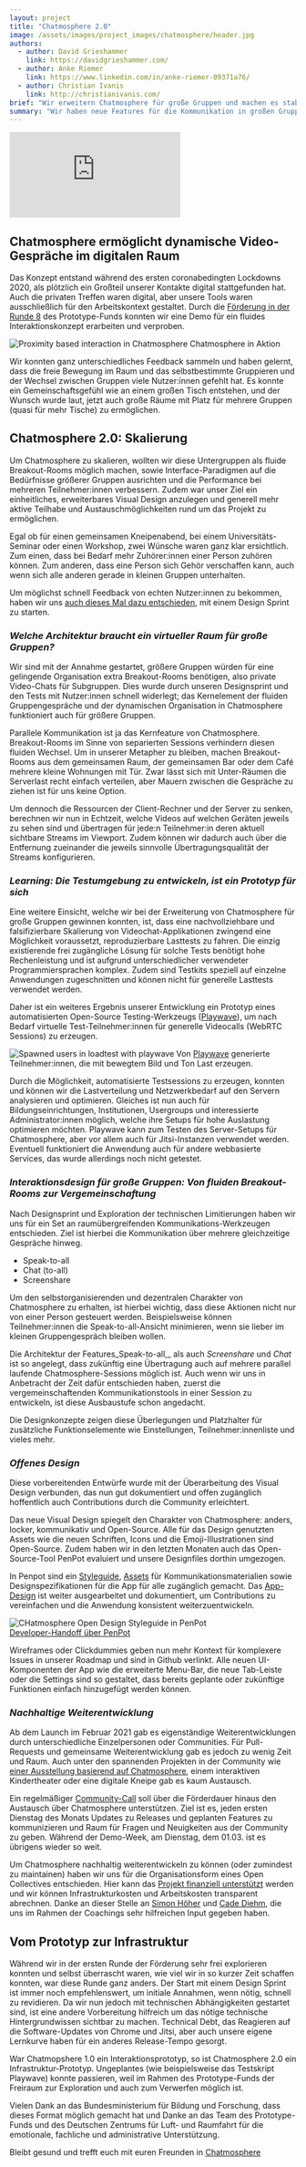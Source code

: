 ```yaml
---
layout: project
title: "Chatmosphere 2.0"
image: /assets/images/project_images/chatmosphere/header.jpg
authors:
  - author: David Grieshammer
    link: https://davidgrieshammer.com/
  - author: Anke Riemer
    link: https://www.linkedin.com/in/anke-riemer-09371a76/
  - author: Christian Ivanis
    link: http://christianivanis.com/
brief: "Wir erweitern Chatmosphere für große Gruppen und machen es stabiler."
summary: "Wir haben neue Features für die Kommunikation in großen Gruppen in Chatmosphere entwickelt, dazu eine session-übergreifende Architektur entworfen und eine Testumgebung bereit gestellt um die Serverlast zu evaluieren."
---
```


<div class="iframe-container">
    <iframe src="https://www.youtube-nocookie.com/embed/n9EJ5QeVr4g" frameborder="0" allow="accelerometer; autoplay; encrypted-media; gyroscope; picture-in-picture" allowfullscreen></iframe>
</div>

## Chatmosphere ermöglicht dynamische Video-Gespräche im digitalen Raum

Das Konzept entstand während des ersten coronabedingten Lockdowns 2020, als plötzlich ein Großteil unserer Kontakte digital stattgefunden hat. Auch die privaten Treffen waren digital, aber unsere Tools waren ausschließlich für den Arbeitskontext gestaltet. Durch die [Förderung in der Runde 8](https://archive.demoweek.prototypefund.de/runde8/projects/05-chatmosphere.html) des Prototype-Funds konnten wir eine Demo für ein fluides Interaktionskonzept erarbeiten und verproben.

![Proximity based interaction in Chatmosphere](/assets/images/project_images/chatmosphere/chatmosphere.gif)
Chatmosphere in Aktion

Wir konnten ganz unterschiedliches Feedback sammeln und haben gelernt, dass die freie Bewegung im Raum und das selbstbestimmte Gruppieren und der Wechsel zwischen Gruppen viele Nutzer:innen gefehlt hat. Es konnte ein Gemeinschaftsgefühl wie an einem großen Tisch entstehen, und der Wunsch wurde laut, jetzt auch große Räume mit Platz für mehrere Gruppen (quasi für mehr Tische) zu ermöglichen.

## Chatmosphere 2.0: Skalierung

Um Chatmosphere zu skalieren, wollten wir diese Untergruppen als fluide Breakout-Rooms möglich machen, sowie Interface-Paradigmen auf die Bedürfnisse größerer Gruppen ausrichten und die Performance bei mehreren Teilnehmer:innen verbessern. Zudem war unser Ziel ein einheitliches, erweiterbares Visual Design anzulegen und generell mehr aktive Teilhabe und Austauschmöglichkeiten rund um das Projekt zu ermöglichen.

Egal ob für einen gemeinsamen Kneipenabend, bei einem Universitäts-Seminar oder einen Workshop, zwei Wünsche waren ganz klar ersichtlich. Zum einen, dass bei Bedarf mehr Zuhörer:innen einer Person zuhören können. Zum anderen, dass eine Person sich Gehör verschaffen kann, auch wenn sich alle anderen gerade in kleinen Gruppen unterhalten.

Um möglichst schnell Feedback von echten Nutzer:innen zu bekommen, haben wir uns [auch dieses Mal dazu entschieden](https://chatmosphere.cc/user-test-1/), mit einem Design Sprint zu starten.

### _Welche Architektur braucht ein virtueller Raum für große Gruppen?_

Wir sind mit der Annahme gestartet, größere Gruppen würden für eine gelingende Organisation extra Breakout-Rooms benötigen, also private Video-Chats für Subgruppen. Dies wurde durch unseren Designsprint und den Tests mit Nutzer:innen schnell widerlegt; das Kernelement der fluiden Gruppengespräche und der dynamischen Organisation in Chatmosphere funktioniert auch für größere Gruppen.

Parallele Kommunikation ist ja das Kernfeature von Chatmosphere. Breakout-Rooms im Sinne von separierten Sessions verhindern diesen fluiden Wechsel. Um in unserer Metapher zu bleiben, machen Breakout-Rooms aus dem gemeinsamen Raum, der gemeinsamen Bar oder dem Café mehrere kleine Wohnungen mit Tür. Zwar lässt sich mit Unter-Räumen die Serverlast recht einfach verteilen, aber Mauern zwischen die Gespräche zu ziehen ist für uns keine Option.

Um dennoch die Ressourcen der Client-Rechner und der Server zu senken, berechnen wir nun in Echtzeit, welche Videos auf welchen Geräten jeweils zu sehen sind und übertragen für jede:n Teilnehmer:in deren aktuell sichtbare Streams im Viewport. Zudem können wir dadurch auch über die Entfernung zueinander die jeweils sinnvolle Übertragungsqualität der Streams konfigurieren.

### _Learning: Die Testumgebung zu entwickeln, ist ein Prototyp für sich_

Eine weitere Einsicht, welche wir bei der Erweiterung von Chatmosphere für große Gruppen gewinnen konnten, ist, dass eine nachvollziehbare und falsifizierbare Skalierung von Videochat-Applikationen zwingend eine Möglichkeit voraussetzt, reproduzierbare Lasttests zu fahren. Die einzig existierende frei zugängliche Lösung für solche Tests benötigt hohe Rechenleistung und ist aufgrund unterschiedlicher verwendeter Programmiersprachen komplex. Zudem sind Testkits speziell auf einzelne Anwendungen zugeschnitten und können nicht für generelle Lasttests verwendet werden.

Daher ist ein weiteres Ergebnis unserer Entwicklung ein Prototyp eines automatisierten Open-Source Testing-Werkzeugs ([Playwave](https://github.com/Chatmosphere/Playwave)), um nach Bedarf virtuelle Test-Teilnehmer:innen für generelle Videocalls (WebRTC Sessions) zu erzeugen.

![Spawned users in loadtest with playwave](/assets/images/project_images/chatmosphere/playwave_chatmosphere.png)
Von [Playwave](https://github.com/Chatmosphere/Playwave) generierte Teilnehmer:innen, die mit bewegtem Bild und Ton Last erzeugen.  
  
Durch die Möglichkeit, automatisierte Testsessions zu erzeugen, konnten und können wir die Lastverteilung und Netzwerkbedarf auf den Servern analysieren und optimieren. Gleiches ist nun auch für Bildungseinrichtungen, Institutionen, Usergroups und interessierte Administrator:innen möglich, welche ihre Setups für hohe Auslastung optimieren möchten. Playwave kann zum Testen des Server-Setups für Chatmosphere, aber vor allem auch für Jitsi-Instanzen verwendet werden. Eventuell funktioniert die Anwendung auch für andere webbasierte Services, das wurde allerdings noch nicht getestet.

### _Interaktionsdesign für große Gruppen: Von fluiden Breakout-Rooms zur Vergemeinschaftung_

Nach Designsprint und Exploration der technischen Limitierungen haben wir uns für ein Set an raumübergreifenden Kommunikations-Werkzeugen entschieden. Ziel ist hierbei die Kommunikation über mehrere gleichzeitige Gespräche hinweg.

- Speak-to-all
- Chat (to-all)
- Screenshare

Um den selbstorganisierenden und dezentralen Charakter von Chatmosphere zu erhalten, ist hierbei wichtig, dass diese Aktionen nicht nur von einer Person gesteuert werden. Beispielsweise können Teilnehmer:innen die Speak-to-all-Ansicht minimieren, wenn sie lieber im kleinen Gruppengespräch bleiben wollen.

Die Architektur der Features_Speak-to-all,_ als auch _Screenshare_ und _Chat_ ist so angelegt, dass zukünftig eine Übertragung auch auf mehrere parallel laufende Chatmosphere-Sessions möglich ist. Auch wenn wir uns in Anbetracht der Zeit dafür entschieden haben, zuerst die vergemeinschaftenden Kommunikationstools in einer Session zu entwickeln, ist diese Ausbaustufe schon angedacht.

Die Designkonzepte zeigen diese Überlegungen und Platzhalter für zusätzliche Funktionselemente wie Einstellungen, Teilnehmer:innenliste und vieles mehr.

### _Offenes Design_

Diese vorbereitenden Entwürfe wurde mit der Überarbeitung des Visual Design verbunden, das nun gut dokumentiert und offen zugänglich hoffentlich auch Contributions durch die Community erleichtert.

Das neue Visual Design spiegelt den Charakter von Chatmosphere: anders, locker, kommunikativ und Open-Source. Alle für das Design genutzten Assets wie die neuen Schriften, Icons und die Emoji-Illustrationen sind Open-Source. Zudem haben wir in den letzten Monaten auch das Open-Source-Tool PenPot evaluiert und unsere Designfiles dorthin umgezogen.

In Penpot sind ein [Styleguide](https://design.penpot.app/#/view/1688b7e0-4248-11ec-a943-23056af0be2f?page-id=1688b7e1-4248-11ec-a943-23056af0be2f&section=interactions&index=0&share-id=a1d2f4f0-7f24-11ec-a93c-e5d362d27ee9), [Assets](https://design.penpot.app/#/view/1688b7e0-4248-11ec-a943-23056af0be2f?page-id=ab65d1b0-880a-11ec-a47a-a13271f6eb26&section=interactions&index=0&share-id=582ea260-8fd5-11ec-bd38-efdb6fa63305) für Kommunikationsmaterialien sowie Designspezifikationen für die App für alle zugänglich gemacht. Das [App-Design](https://design.penpot.app/#/view/1688b7e0-4248-11ec-a943-23056af0be2f?page-id=8d577360-4951-11ec-a7f9-67ad6282ae9e&section=interactions&index=0&share-id=889508f0-8fd4-11ec-bd38-efdb6fa63305) ist weiter ausgearbeitet und dokumentiert, um Contributions zu vereinfachen und die Anwendung konsistent weiterzuentwickeln. 

![CHatmosphere Open Design Styleguide in PenPot](/assets/images/project_images/chatmosphere/OpenDesignChatmosphere.png)  
[Developer-Handoff über PenPot](https://design.penpot.app/#/view/1688b7e0-4248-11ec-a943-23056af0be2f?page-id=1688b7e1-4248-11ec-a943-23056af0be2f&section=interactions&index=0&share-id=a1d2f4f0-7f24-11ec-a93c-e5d362d27ee9)

Wireframes oder Clickdummies geben nun mehr Kontext für komplexere Issues in unserer Roadmap und sind in Github verlinkt. Alle neuen UI-Komponenten der App wie die erweiterte Menu-Bar, die neue Tab-Leiste oder die Settings sind so gestaltet, dass bereits geplante oder zukünftige Funktionen einfach hinzugefügt werden können.

### _Nachhaltige Weiterentwicklung_

Ab dem Launch im Februar 2021 gab es eigenständige Weiterentwicklungen durch unterschiedliche Einzelpersonen oder Communities. Für Pull-Requests und gemeinsame Weiterentwicklung gab es jedoch zu wenig Zeit und Raum. Auch unter den spannenden Projekten in der Community wie [einer Ausstellung basierend auf Chatmosphere](https://www.struggle.tv/session/fourthgarden), einem interaktiven Kindertheater oder eine digitale Kneipe gab es kaum Austausch.

Ein regelmäßiger [Community-Call](https://chatmosphere.cc/community-call/) soll über die Förderdauer hinaus den Austausch über Chatmosphere unterstützen. Ziel ist es, jeden ersten Dienstag des Monats Updates zu Releases und geplanten Features zu kommunizieren und Raum für Fragen und Neuigkeiten aus der Community zu geben. Während der Demo-Week, am Dienstag, dem 01.03. ist es übrigens wieder so weit.  
  
Um Chatmosphere nachhaltig weiterentwickeln zu können (oder zumindest zu maintainen) haben wir uns für die Organisationsform eines Open Collectives entschieden. Hier kann das [Projekt finanziell unterstützt](https://opencollective.com/chatmosphere) werden und wir können Infrastrukturkosten und Arbeitskosten transparent abrechnen. Danke an dieser Stelle an [Simon Höher](https://zero360.de/team/simon-hoeher/) und [Cade Diehm](https://simplysecure.org/who-we-are/cade/), die uns im Rahmen der Coachings sehr hilfreichen Input gegeben haben.  


## Vom Prototyp zur Infrastruktur

Während wir in der ersten Runde der Förderung sehr frei explorieren konnten und selbst überrascht waren, wie viel wir in so kurzer Zeit schaffen konnten, war diese Runde ganz anders. Der Start mit einem Design Sprint ist immer noch empfehlenswert, um initiale Annahmen, wenn nötig, schnell zu revidieren. Da wir nun jedoch mit technischen Abhängigkeiten gestartet sind, ist eine andere Vorbereitung hilfreich um das nötige technische Hintergrundwissen sichtbar zu machen. Technical Debt, das Reagieren auf die Software-Updates von Chrome und Jitsi, aber auch unsere eigene Lernkurve haben für ein anderes Release-Tempo gesorgt.  
  
War Chatmopshere 1.0 ein Interaktionsprototyp, so ist Chatmosphere 2.0 ein Infrastruktur-Prototyp. Ungeplantes (wie beispielsweise das Testskript Playwave) konnte passieren, weil im Rahmen des Prototype-Funds der Freiraum zur Exploration und auch zum Verwerfen möglich ist.  
  
Vielen Dank an das Bundesministerium für Bildung und Forschung, dass dieses Format möglich gemacht hat und Danke an das Team des Prototype-Funds und des Deutschen Zentrums für Luft- und Raumfahrt für die emotionale, fachliche und administrative Unterstützung.

Bleibt gesund und trefft euch mit euren Freunden in [Chatmosphere](https://app.chatmosphere.cc/) 


